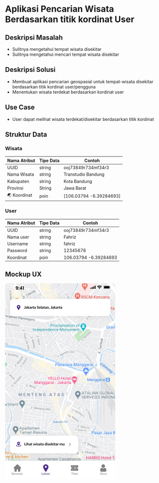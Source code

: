 # Aplikasi Pencarian Wisata Berdasarkan titik kordinat User


## Deskripsi Masalah
- Sulitnya mengetahui tempat wisata disekitar
- Sulitnya mengetahui mencari tempat wisata disekitar

## Deskripsi Solusi
- Membuat aplikasi pencarian geospasial  untuk tempat-wisata disekitar berdasarkan titik kordinat user/pengguna
- Menentukan wisata terdekat berdasarkan kordinat user

## Use Case
- User dapat melihat wisata terdekat/disekitar berdasarkan titik kordinat

## Struktur Data

### Wisata
Nama Atribut | Tipe Data | Contoh
---|---|---
UUID | string | ooj73849r734mf34r3
Nama Wisata | string | Transtudio Bandung
Kabupaten | string | Kota Bandung
Provinsi | String | Jawa Barat
🌏 Koordinat | poin | [106.03794 -6.39284693]


### User
Nama Atribut | Tipe Data | Contoh
---|---|---
UUID | string | ooj73849r734mf34r3
Nama user | string | Fahriz
Username | string | fahriz
Password | string | 12345678
Koordinat | poin | 106.03794 -6.39284693

## Mockup UX
![Alur aplikasi](location.png)
